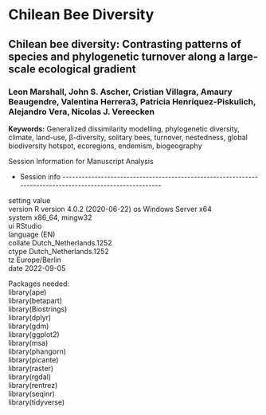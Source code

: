 # Chilean Bee Diversity

## Chilean bee diversity: Contrasting patterns of species and phylogenetic turnover along a large-scale ecological gradient 

### Leon Marshall, John S. Ascher, Cristian Villagra, Amaury Beaugendre, Valentina Herrera3, Patricia Henríquez-Piskulich, Alejandro Vera, Nicolas J. Vereecken

 **Keywords:** Generalized dissimilarity modelling, phylogenetic diversity, climate, land-use, β-diversity, solitary bees, turnover, nestedness, global biodiversity hotspot, ecoregions, endemism, biogeography

Session Information for Manuscript Analysis

- Session info ---------------------------------------------------------------------------------------------------------
 
 setting  value                       
 version  R version 4.0.2 (2020-06-22)
 os       Windows Server x64          
 system   x86_64, mingw32             
 ui       RStudio                     
 language (EN)                        
 collate  Dutch_Netherlands.1252      
 ctype    Dutch_Netherlands.1252      
 tz       Europe/Berlin               
 date     2022-09-05

Packages needed:  
library(ape)  
library(betapart)  
library(Biostrings)  
library(dplyr)  
library(gdm)  
library(ggplot2)  
library(msa)  
library(phangorn)  
library(picante)  
library(raster)  
library(rgdal)  
library(rentrez)  
library(seqinr)  
library(tidyverse)  
